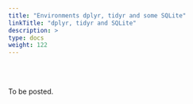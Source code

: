 ```yaml
---
title: "Environments dplyr, tidyr and some SQLite"
linkTitle: "dplyr, tidyr and SQLite"
description: >
type: docs
weight: 122
---
```


<br></br>

To be posted.




